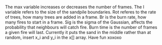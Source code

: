 The max variable increases or decreases the number of frames.
The l variable refers to the size of the sandpile boundaries.
Rot referes to the rate of trees, how many trees are added in a frame.
Br is the burn rate, how many fires to start in a frame.
Sig is the sigma of the Gaussian, affects the probability that neighbours will catch fire.
Burn time is the number of frames a given fire will last.
Currently it puts the sand in the middle rather than at random, insert x_i and y_i in the x[] array.
Have fun xoxoxo
